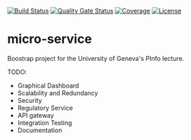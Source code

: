 [![Build Status](https://travis-ci.org/samako96/microservices.svg?branch=master)](https://travis-ci.org/samako96/microservices)
[![Quality Gate Status](https://sonarcloud.io/api/project_badges/measure?project=samako96_microservices&metric=alert_status)](https://sonarcloud.io/dashboard?id=samako96_microservices)
[![Coverage](https://sonarcloud.io/api/project_badges/measure?project=samako96_microservices&metric=coverage)](https://sonarcloud.io/dashboard?id=samako96_microservices)
[![License](https://img.shields.io/badge/License-Apache%202.0-blue.svg)](https://opensource.org/licenses/Apache-2.0)

# micro-service

Boostrap project for the University of Geneva's PInfo lecture.

TODO:
- Graphical Dashboard
- Scalability and Redundancy
- Security
- Regulatory Service
- API gateway
- Integration Testing
- Documentation
